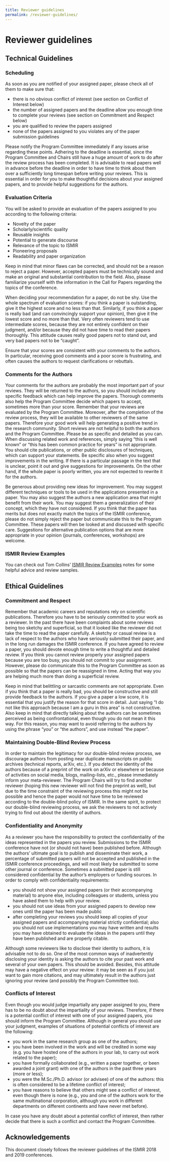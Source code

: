 ```yaml
---
title: Reviewer guidelines
permalink: /reviewer-guidelines/
---
```


# Reviewer guidelines

## Technical Guidelines

### Scheduling

As soon as you are notified of your assigned paper, please check all of them to make sure that:

- there is no obvious conflict of interest (see section on Conflict of Interest below)
- the number of assigned papers and the deadline allow you enough time to complete your reviews (see section on Commitment and Respect below)
- you are qualified to review the papers assigned
- none of the papers assigned to you violates any of the paper submission guidelines

Please notify the Program Committee immediately if any issues arise regarding these points. Adhering to the deadline is essential, since the Program Committee and Chairs still have a huge amount of work to do after the review process has been completed. It is advisable to read papers well in advance before the deadline in order to have time to think about them over a sufficiently long timespan before writing your reviews. This is essential in order for you to make thoughtful decisions about your assigned papers, and to provide helpful suggestions for the authors.

### Evaluation Criteria

You will be asked to provide an evaluation of the papers assigned to you according to the following criteria:

- Novelty of the paper
- Scholarly/scientific quality
- Reusable insights
- Potential to generate discourse
- Relevance of the topic to ISMIR
- Pioneering proposals
- Readability and paper organization

Keep in mind that minor flaws can be corrected, and should not be a reason to reject a paper. However, accepted papers must be technically sound and make an original and substantial contribution to the field. Also, please familiarize yourself with the information in the Call for Papers regarding the topics of the conference.

When deciding your recommendation for a paper, do not be shy. Use the whole spectrum of evaluation scores: if you think a paper is outstanding, give it the highest score and no less than that. Similarly, if you think a paper is really bad (and can convincingly support your opinion), then give it the lowest score and no more than that. Very often reviewers tend to use intermediate scores, because they are not entirely confident on their judgment, and/or because they did not have time to read their papers thoroughly. This attitude causes really good papers not to stand out, and very bad papers not to be “caught”.

Ensure that your scores are consistent with your comments to the authors. In particular, receiving good comments and a poor score is frustrating, and often causes the authors to request clarifications or rebuttals.

### Comments for the Authors

Your comments for the authors are probably the most important part of your reviews. They will be returned to the authors, so you should include any specific feedback which can help improve the papers. Thorough comments also help the Program Committee decide which papers to accept, sometimes more than your score. Remember that your reviews are evaluated by the Program Committee. Moreover, after the completion of the review process, they will be available to other reviewers of the same papers. Therefore your good work will help generating a positive trend in the research community. Short reviews are not helpful to both the authors and the Program Committee. Please be as specific and detailed as you can. When discussing related work and references, simply saying “this is well known” or “this has been common practice for years” is not appropriate. You should cite publications, or other public disclosures of techniques, which can support your statements. Be specific also when you suggest improvements in the writing. If there is a particular passage in the text that is unclear, point it out and give suggestions for improvements. On the other hand, if the whole paper is poorly written, you are not expected to rewrite it for the authors.

Be generous about providing new ideas for improvement. You may suggest different techniques or tools to be used in the applications presented in a paper. You may also suggest the authors a new application area that might benefit from their work. You may suggest them a generalization of their concept, which they have not considered. If you think that the paper has merits but does not exactly match the topics of the ISMIR conference, please do not simply reject the paper but communicate this to the Program Committee. These papers will then be looked at and discussed with specific care. Suggestions for alternative publication options that are more appropriate in your opinion (journals, conferences, workshops) are welcome.

### ISMIR Review Examples

You can check out Tom Collins’ [ISMIR Review Examples](http://tomcollinsresearch.net/pdf/ismirReviewExamples.pdf) notes for some helpful advice and review samples.


## Ethical Guidelines
### Commitment and Respect

Remember that academic careers and reputations rely on scientific publications. Therefore you have to be seriously committed to your work as a reviewer. In the past there have been complaints about some reviews being too sketchy and superficial, so that it looked like the reviewer did not take the time to read the paper carefully. A sketchy or casual review is a lack of respect to the authors who have seriously submitted their paper, and in the long run damages the ISMIR conference. If you have agreed to review a paper, you should devote enough time to write a thoughtful and detailed review. If you think you cannot review properly your assigned papers because you are too busy, you should not commit to your assignment. However, please do communicate this to the Program Committee as soon as possible so that the papers can be reassigned in time. Acting that way you are helping much more than doing a superficial review.

Keep in mind that belittling or sarcastic comments are not appropriate. Even if you think that a paper is really bad, you should be constructive and still provide feedback to the authors. If you give a paper a low score, it is essential that you justify the reason for that score in detail. Just saying “I do not like this approach because I am a guru in this area” is not constructive. Also keep in mind that directly talking about the authors can be sometimes perceived as being confrontational, even though you do not mean it this way. For this reason, you may want to avoid referring to the authors by using the phrase “you” or “the authors”, and use instead “the paper”.

### Maintaining Double-Blind Review Process

In order to maintain the legitimacy for our double-blind review process, we discourage authors from posting near duplicate manuscripts on public archives (technical reports, arXiv, etc.). If you detect the identity of the authors because of a preprint of the work on arXiv or elsewhere or because of activities on social media, blogs, mailing-lists, etc., please immediately inform your meta-reviewer. The Program Chairs will try to find another reviewer (hoping this new reviewer will not find the preprint as well), but due to the time constraint of the reviewing process this might not be possible and hence the paper would not have time to be reviewed according to the double-blind policy of ISMIR. In the same spirit, to protect our double-blind reviewing process, we ask the reviewers to not actively trying to find out about the identity of authors.

### Confidentiality and Anonymity

As a reviewer you have the responsibility to protect the confidentiality of the ideas represented in the papers you review. Submissions to the ISMIR conference have not (or should not have) been published before. Although the authors’ ultimate goal is to publish and disseminate their work, a percentage of submitted papers will not be accepted and published in the ISMIR conference proceedings, and will most likely be submitted to some other journal or conference. Sometimes a submitted paper is still considered confidential by the author’s employers or funding sources. In order to comply with confidentiality requirements:

- you should not show your assigned papers (or their accompanying material) to anyone else, including colleagues or students, unless you have asked them to help with your review.
- you should not use ideas from your assigned papers to develop new ones until the paper has been made public
- after completing your reviews you should keep all copies of your assigned papers and accompanying material strictly confidential; also you should not use implementations you may have written and results you may have obtained to evaluate the ideas in the papers until they have been published and are properly citable.

Although some reviewers like to disclose their identity to authors, it is advisable not to do so. One of the most common ways of inadvertently disclosing your identity is asking the authors to cite your past work and several of your own papers. This should be avoided. Besides, this attitude may have a negative effect on your review: it may be seen as if you just want to gain more citations, and may ultimately result in the authors just ignoring your review (and possibly the Program Committee too).

### Conflicts of Interest

Even though you would judge impartially any paper assigned to you, there has to be no doubt about the impartiality of your reviews. Therefore, if there is a potential conflict of interest with one of your assigned papers, you should inform the Program Committee. Although in general you should use your judgment, examples of situations of potential conflicts of interest are the following:

- you work in the same research group as one of the authors;
- you have been involved in the work and will be credited in some way (e.g. you have hosted one of the authors in your lab, to carry out work related to the paper);
- you have formally collaborated (e.g., written a paper together, or been awarded a joint grant) with one of the authors in the past three years (more or less);
- you were the M.Sc./Ph.D. advisor (or advisee) of one of the authors: this is often considered to be a lifetime conflict of interest;
- you have reasons to believe that others might see a conflict of interest, even though there is none (e.g., you and one of the authors work for the same multinational corporation, although you work in different departments on different continents and have never met before).

In case you have any doubt about a potential conflict of interest, then rather decide that there is such a conflict and contact the Program Committee.

## Acknowledgements

This document closely follows the reviewer guidelines of the ISMIR 2018 and 2019 conferences.
